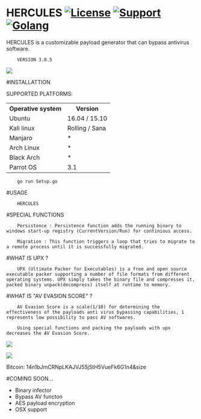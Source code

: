 # HERCULES [![License](https://img.shields.io/github/license/mashape/apistatus.svg?maxAge=2592000)](https://raw.githubusercontent.com/EgeBalci/HERCULES/master/LICENSE)   [![Support](https://img.shields.io/badge/Support-Mail-red.svg)](https://github.com/EgeBalci/HERCULES/wiki) [![Golang](https://img.shields.io/badge/Go-1.6-blue.svg)](https://golang.org)

HERCULES is a customizable payload generator that can bypass antivirus software.


		VERSION 3.0.5
		
	
![](http://i.imgur.com/SMU8WU4.png)
	
	
#INSTALLATTION

SUPPORTED PLATFORMS:

<table>
    <tr>
        <th>Operative system</th>
        <th> Version </th>
    </tr>
    <tr>
        <td>Ubuntu</td>
        <td> 16.04  / 15.10 </td>
    </tr>
    <tr>
        <td>Kali linux</td>
        <td> Rolling / Sana</td>
    </tr>
    <tr>
        <td>Manjaro</td>
        <td>* </td>
    </tr>
    <tr>
        <td>Arch Linux</td>
        <td>* </td>
    </tr>
    <tr>
        <td>Black Arch</td>
        <td>* </td>
    </tr>
    <tr>
        <td>Parrot OS</td>
        <td>3.1 </td>
    </tr>
</table>


		go run Setup.go


#USAGE

		HERCULES


#SPECIAL FUNCTIONS


		Persistence : Persistence function adds the running binary to windows start-up registry (CurrentVersion/Run) for continious access.
		
		Migration : This function triggers a loop that tries to migrate to a remote process until it is successfully migrated. 

#WHAT IS UPX ?

		UPX (Ultimate Packer for Executables) is a free and open source executable packer supporting a number of file formats from different operating systems. UPX simply takes the binary file and compresses it, packed binary unpack(decompress) itself at runtime to memory.
		
#WHAT IS "AV EVASION SCORE" ?

		AV Evasion Score is a scale(1/10) for determining the effectiveness of the payloads anti virus bypassing capabilities, 1 represents low possibility to pass AV softwares.
		
		Using special functions and packing the payloads with upx decreases the AV Evasion Score.

![](http://i.imgur.com/8L1wmjo.png)

![](https://blockchain.info/qr?data=14n1bJmCRNpLKAJVJ55jStH5VueFk6G1n4&size=200)

Bitcoin: 14n1bJmCRNpLKAJVJ55jStH5VueFk6G1n4&size
		
		
#COMING SOON...

- Binary infector
- Bypass AV functon
- AES payload encryption
- OSX support

		
